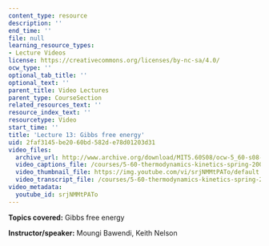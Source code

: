 ```yaml
---
content_type: resource
description: ''
end_time: ''
file: null
learning_resource_types:
- Lecture Videos
license: https://creativecommons.org/licenses/by-nc-sa/4.0/
ocw_type: ''
optional_tab_title: ''
optional_text: ''
parent_title: Video Lectures
parent_type: CourseSection
related_resources_text: ''
resource_index_text: ''
resourcetype: Video
start_time: ''
title: 'Lecture 13: Gibbs free energy'
uid: 2faf3145-be20-60bd-582d-e78d01203d31
video_files:
  archive_url: http://www.archive.org/download/MIT5.60S08/ocw-5_60-s08-lec13_300k.mp4
  video_captions_file: /courses/5-60-thermodynamics-kinetics-spring-2008/0cad48be3db55080b651500350e6f998_srjNMMtPATo.vtt
  video_thumbnail_file: https://img.youtube.com/vi/srjNMMtPATo/default.jpg
  video_transcript_file: /courses/5-60-thermodynamics-kinetics-spring-2008/9e0c0cf339081332cfa29768b545f9d2_srjNMMtPATo.pdf
video_metadata:
  youtube_id: srjNMMtPATo
---
```


**Topics covered:** Gibbs free energy

**Instructor/speaker:** Moungi Bawendi, Keith Nelson


